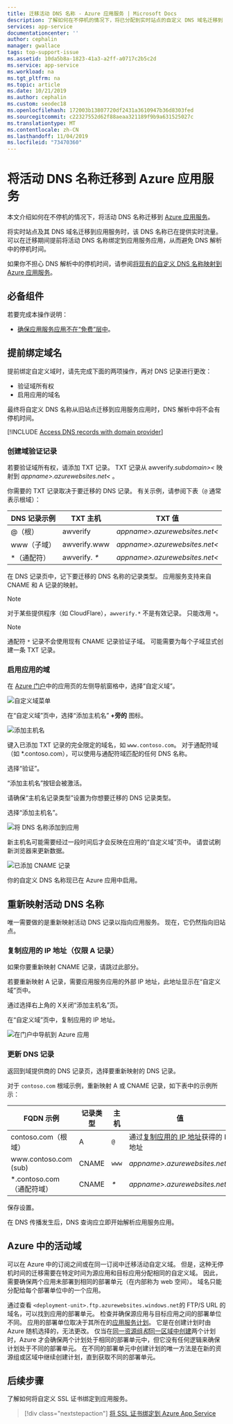 ```yaml
---
title: 迁移活动 DNS 名称 - Azure 应用服务 | Microsoft Docs
description: 了解如何在不停机的情况下，将已分配到实时站点的自定义 DNS 域名迁移到 Azure 应用服务。
services: app-service
documentationcenter: ''
author: cephalin
manager: gwallace
tags: top-support-issue
ms.assetid: 10da5b8a-1823-41a3-a2ff-a0717c2b5c2d
ms.service: app-service
ms.workload: na
ms.tgt_pltfrm: na
ms.topic: article
ms.date: 10/21/2019
ms.author: cephalin
ms.custom: seodec18
ms.openlocfilehash: 172003b13807720df2431a3610947b36d8303fed
ms.sourcegitcommit: c22327552d62f88aeaa321189f9b9a631525027c
ms.translationtype: MT
ms.contentlocale: zh-CN
ms.lasthandoff: 11/04/2019
ms.locfileid: "73470360"
---
```

# <a name="migrate-an-active-dns-name-to-azure-app-service"></a>将活动 DNS 名称迁移到 Azure 应用服务

本文介绍如何在不停机的情况下，将活动 DNS 名称迁移到 [Azure 应用服务](../app-service/overview.md)。

将实时站点及其 DNS 域名迁移到应用服务时，该 DNS 名称已在提供实时流量。 可以在迁移期间提前将活动 DNS 名称绑定到应用服务应用，从而避免 DNS 解析中的停机时间。

如果你不担心 DNS 解析中的停机时间，请参阅[将现有的自定义 DNS 名称映射到 Azure 应用服务](app-service-web-tutorial-custom-domain.md)。

## <a name="prerequisites"></a>必备组件

若要完成本操作说明：

- [确保应用服务应用不在“免费”层中](app-service-web-tutorial-custom-domain.md#checkpricing)。

## <a name="bind-the-domain-name-preemptively"></a>提前绑定域名

提前绑定自定义域时，请先完成下面的两项操作，再对 DNS 记录进行更改：

- 验证域所有权
- 启用应用的域名

最终将自定义 DNS 名称从旧站点迁移到应用服务应用时，DNS 解析中将不会有停机时间。

[!INCLUDE [Access DNS records with domain provider](../../includes/app-service-web-access-dns-records.md)]

### <a name="create-domain-verification-record"></a>创建域验证记录

若要验证域所有权，请添加 TXT 记录。 TXT 记录从 awverify._subdomain>&lt;_ 映射到 _appname>.azurewebsites.net&lt;_ 。 

你需要的 TXT 记录取决于要迁移的 DNS 记录。 有关示例，请参阅下表（`@` 通常表示根域）：

| DNS 记录示例 | TXT 主机 | TXT 值 |
| - | - | - |
| \@（根） | awverify | _appname>.azurewebsites.net&lt;_ |
| www（子域） | awverify.www | _appname>.azurewebsites.net&lt;_ |
| \*（通配符） | awverify. _\*_ | _appname>.azurewebsites.net&lt;_ |

在 DNS 记录页中，记下要迁移的 DNS 名称的记录类型。 应用服务支持来自 CNAME 和 A 记录的映射。

> [!NOTE]
> 对于某些提供程序（如 CloudFlare），`awverify.*` 不是有效记录。 只能改用 `*`。

> [!NOTE]
> 通配符 `*` 记录不会使用现有 CNAME 记录验证子域。 可能需要为每个子域显式创建一条 TXT 记录。


### <a name="enable-the-domain-for-your-app"></a>启用应用的域

在 [Azure 门户](https://portal.azure.com)中的应用页的左侧导航窗格中，选择“自定义域”。 

![自定义域菜单](./media/app-service-web-tutorial-custom-domain/custom-domain-menu.png)

在“自定义域”页中，选择“添加主机名” **+旁的**  图标。

![添加主机名](./media/app-service-web-tutorial-custom-domain/add-host-name-cname.png)

键入已添加 TXT 记录的完全限定的域名，如 `www.contoso.com`。 对于通配符域（如 \*.contoso.com），可以使用与通配符域匹配的任何 DNS 名称。 

选择“验证”。

“添加主机名”按钮会被激活。 

请确保“主机名记录类型”设置为你想要迁移的 DNS 记录类型。

选择“添加主机名”。

![将 DNS 名称添加到应用](./media/app-service-web-tutorial-custom-domain/validate-domain-name-cname.png)

新主机名可能需要经过一段时间后才会反映在应用的“自定义域”页中。 请尝试刷新浏览器来更新数据。

![已添加 CNAME 记录](./media/app-service-web-tutorial-custom-domain/cname-record-added.png)

你的自定义 DNS 名称现已在 Azure 应用中启用。 

## <a name="remap-the-active-dns-name"></a>重新映射活动 DNS 名称

唯一需要做的是重新映射活动 DNS 记录以指向应用服务。 现在，它仍然指向旧站点。

<a name="info"></a>

### <a name="copy-the-apps-ip-address-a-record-only"></a>复制应用的 IP 地址（仅限 A 记录）

如果你要重新映射 CNAME 记录，请跳过此部分。 

若要重新映射 A 记录，需要应用服务应用的外部 IP 地址，此地址显示在“自定义域”页中。

通过选择右上角的 X关闭“添加主机名”页。 

在“自定义域”页中，复制应用的 IP 地址。

![在门户中导航到 Azure 应用](./media/app-service-web-tutorial-custom-domain/mapping-information.png)

### <a name="update-the-dns-record"></a>更新 DNS 记录

返回到域提供商的 DNS 记录页，选择要重新映射的 DNS 记录。

对于 `contoso.com` 根域示例，重新映射 A 或 CNAME 记录，如下表中的示例所示： 

| FQDN 示例 | 记录类型 | 主机 | 值 |
| - | - | - | - |
| contoso.com（根域） | A | `@` | 通过[复制应用的 IP 地址](#info)获得的 IP 地址 |
| www\.contoso.com (sub) | CNAME | `www` | _appname>.azurewebsites.net&lt;_ |
| \*.contoso.com（通配符域） | CNAME | _\*_ | _appname>.azurewebsites.net&lt;_ |

保存设置。

在 DNS 传播发生后，DNS 查询应立即开始解析应用服务应用。

## <a name="active-domain-in-azure"></a>Azure 中的活动域

可以在 Azure 中的订阅之间或在同一订阅中迁移活动自定义域。 但是，这种无停机时间的迁移需要在特定时间为源应用和目标应用分配相同的自定义域。 因此，需要确保两个应用未部署到相同的部署单元（在内部称为 web 空间）。 域名只能分配给每个部署单位中的一个应用。

通过查看 `<deployment-unit>.ftp.azurewebsites.windows.net`的 FTP/S URL 的域名，可以找到应用的部署单元。 检查并确保源应用与目标应用之间的部署单位不同。 应用的部署单位取决于其所在的[应用服务计划](overview-hosting-plans.md)。 它是在创建计划时由 Azure 随机选择的，无法更改。 仅当在[同一资源组*和*同一区域中创建](app-service-plan-manage.md#create-an-app-service-plan)两个计划时，Azure 才会确保两个计划处于相同的部署单元中，但它没有任何逻辑来确保计划处于不同的部署单元。 在不同的部署单元中创建计划的唯一方法是在新的资源组或区域中继续创建计划，直到获取不同的部署单元。

## <a name="next-steps"></a>后续步骤

了解如何将自定义 SSL 证书绑定到应用服务。

> [!div class="nextstepaction"]
> [将 SSL 证书绑定到 Azure App Service](configure-ssl-bindings.md)
